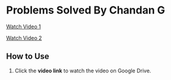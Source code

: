 # Problems Solved By Chandan G  

[Watch Video 1](https://drive.google.com/file/d/19iZDtAfRctv_XKYjTeWkv7FwTH04jZGs/view?usp=sharing)  

[Watch Video 2](https://drive.google.com/file/d/135s_1QfajmGAnzpdogEEOnudpxLesMgu/view?usp=sharing)  

## How to Use  

1. Click the **video link** to watch the video on Google Drive.  


